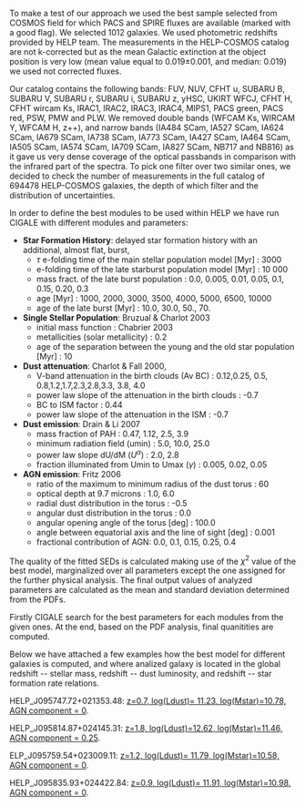 To make a test of our approach we used the best sample selected from COSMOS field  for which PACS  and SPIRE fluxes are available (marked with a good flag). We selected 1012 galaxies. We used photometric redshifts provided by HELP team. 
The measurements in the HELP-COSMOS catalog are not k-corrected but as the mean Galactic extinction  at the object position  is very low (mean value equal to 0.019$\pm$0.001, and median: 0.019) we used not corrected fluxes.

Our catalog contains the following bands:  FUV, NUV, CFHT u, SUBARU B,  SUBARU V, SUBARU r, SUBARU i, SUBARU z, yHSC, UKIRT WFCJ, CFHT H, CFHT wircam Ks, IRAC1, IRAC2, IRAC3, IRAC4, MIPS1, PACS green, PACS red,  PSW,  PMW and PLW.  We removed double bands (WFCAM Ks, WIRCAM Y, WFCAM H, z$++$), and narrow bands (IA484 SCam, IA527 SCam, IA624 SCam, IA679 SCam, IA738 SCam, IA773 SCam, IA427 SCam, IA464 SCam, IA505 SCam, IA574 SCam, IA709 SCam, IA827 SCam, NB717 and NB816) as it gave us very dense coverage of the optical passbands in comparison with the infrared part of the spectra. To pick one filter over two similar ones, we decided to check the number of measurements in the full catalog of 694478 HELP-COSMOS galaxies, the depth of which filter and the distribution of uncertainties. 


In order to	define the best modules to be used	within HELP we have run CIGALE with different modules and parameters:

* <strong>Star Formation History</strong>: delayed star formation history with an additional, almost flat, burst,
  * $\tau$ e-folding time of the main stellar population model [Myr] :  3000
  *	e-folding time of the late starburst population model [Myr] : 10 000
  * mass fract. of the late burst population : 0.0, 0.005, 0.01, 0.05, 0.1, 0.15,  0.20, 0.3
  * age [Myr] :   1000, 2000, 3000, 3500, 4000, 5000, 6500, 10000
  * age of the late burst [Myr] :  10.0, 30.0, 50., 70.
* <strong>Single Stellar Population</strong>: Bruzual & Charlot 2003
  * initial mass function : Chabrier 2003
  * metallicities (solar metallicity) : 0.2 
  * age of the separation between the young and the old star population [Myr] : 10 
* <strong>Dust attenuation</strong>: Charlot & Fall 2000,
  * V-band attenuation in the birth clouds (Av BC) : 0.12,0.25, 0.5, 0.8,1.2,1.7,2.3,2.8,3.3, 3.8, 4.0   
  * power law slope of the attenuation in the birth clouds : -0.7 
  * BC to ISM factor : 0.44 
  * power law slope of the attenuation in the ISM : -0.7 
* <strong>Dust emission</strong>:  Drain & Li 2007
  * mass fraction of PAH :  0.47, 1.12, 2.5, 3.9
  * minimum radiation field (umin) : 5.0, 10.0, 25.0
  * power law slope dU/dM  ($U^{\alpha}$) : 2.0, 2.8
  * fraction illuminated from Umin to Umax ($\gamma$) : 0.005, 0.02, 0.05
* <strong>AGN emission</strong>: Fritz 2006 
  * ratio of the maximum to minimum radius of the dust torus : 60 
  * optical depth at 9.7 microns : 1.0, 6.0
  * radial dust distribution in the torus : -0.5 
  * angular dust distribution in the torus : 0.0 
  * angular opening angle of the torus [deg] : 100.0 
  * angle between equatorial axis and the line of sight [deg] : 0.001  
  * fractional contribution of AGN: 0.0, 0.1, 0.15, 0.25, 0.4

The quality of the fitted SEDs is calculated making use of the $\chi^2$ value of the best model, marginalized over all parameters except the one assigned for the further physical analysis. The final output values of analyzed parameters are calculated as the mean  and standard deviation determined from the PDFs. 

Firstly CIGALE search for the best parameters for each modules from the given ones. At the end, based on the PDF analysis, final quanitities are computed.

Below we have attached a few examples how the best model for different galaxies is computed, and where analized galaxy is located in the global redshift -- stellar mass, redshift -- dust luminosity, and redshift -- star formation rate relations. 


<p>HELP_J095747.72+021353.48: <a href="https://github.com/H-E-L-P/dmu_products/blob/master/dmu28/dmu28_COSMOS/SEDs_HELP_J095747.72%2B021353.48.ipynb">z=0.7, log(Ldust)= 11.23, log(Mstar)=10.78, AGN component = 0</a>.</p>
<p>HELP_J095814.87+024145.31: <a href="https://github.com/H-E-L-P/dmu_products/blob/master/dmu28/dmu28_COSMOS/SEDs_HELP_J095814.87%2B024145.31.ipynb">z=1.8, log(Ldust)=12.62, log(Mstar)=11.46, AGN component = 0.25</a>.</p>
<p>ELP_J095759.54+023009.11: <a href="https://github.com/H-E-L-P/dmu_products/blob/master/dmu28/dmu28_COSMOS/SEDs_HELP_J095759.54%2B023009.11.ipynb">z=1.2, log(Ldust)= 11.79, log(Mstar)=10.58, AGN component = 0</a>.</p>
<p>HELP_J095835.93+024422.84: <a href="https://github.com/H-E-L-P/dmu_products/blob/master/dmu28/dmu28_COSMOS/SEDs_HELP_J095835.93%2B024422.84.ipynb">z=0.9, log(Ldust)= 11.91, log(Mstar)=10.98, AGN component = 0</a>.</p>



